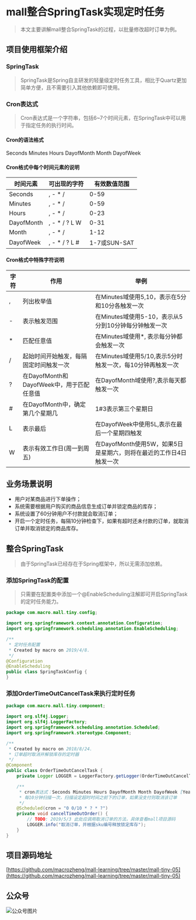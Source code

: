 # mall整合SpringTask实现定时任务

> 本文主要讲解mall整合SpringTask的过程，以批量修改超时订单为例。

## 项目使用框架介绍

### SpringTask

> SpringTask是Spring自主研发的轻量级定时任务工具，相比于Quartz更加简单方便，且不需要引入其他依赖即可使用。

### Cron表达式

> Cron表达式是一个字符串，包括6~7个时间元素，在SpringTask中可以用于指定任务的执行时间。

#### Cron的语法格式
Seconds Minutes Hours DayofMonth Month DayofWeek

#### Cron格式中每个时间元素的说明

时间元素 | 可出现的字符 | 有效数值范围
----|----|----
Seconds | , - * / | 0-59
Minutes | , - * / | 0-59
Hours | , - * / | 0-23  
DayofMonth | , - * / ? L W | 0-31
Month | , - * / | 1-12
DayofWeek | , - * / ? L # | 1-7或SUN-SAT

#### Cron格式中特殊字符说明

字符 | 作用 | 举例
----|----|----
, | 列出枚举值 | 在Minutes域使用5,10，表示在5分和10分各触发一次
\- | 表示触发范围 | 在Minutes域使用5-10，表示从5分到10分钟每分钟触发一次
\* | 匹配任意值 | 在Minutes域使用*, 表示每分钟都会触发一次
/ | 起始时间开始触发，每隔固定时间触发一次 | 在Minutes域使用5/10,表示5分时触发一次，每10分钟再触发一次
? | 在DayofMonth和DayofWeek中，用于匹配任意值 | 在DayofMonth域使用?,表示每天都触发一次
\# | 在DayofMonth中，确定第几个星期几 | 1#3表示第三个星期日
L | 表示最后 | 在DayofWeek中使用5L,表示在最后一个星期四触发
W | 表示有效工作日(周一到周五) | 在DayofMonth使用5W，如果5日是星期六，则将在最近的工作日4日触发一次

## 业务场景说明

- 用户对某商品进行下单操作；
- 系统需要根据用户购买的商品信息生成订单并锁定商品的库存；
- 系统设置了60分钟用户不付款就会取消订单；
- 开启一个定时任务，每隔10分钟检查下，如果有超时还未付款的订单，就取消订单并取消锁定的商品库存。

## 整合SpringTask
> 由于SpringTask已经存在于Spring框架中，所以无需添加依赖。

### 添加SpringTask的配置

> 只需要在配置类中添加一个@EnableScheduling注解即可开启SpringTask的定时任务能力。

```java
package com.macro.mall.tiny.config;

import org.springframework.context.annotation.Configuration;
import org.springframework.scheduling.annotation.EnableScheduling;

/**
 * 定时任务配置
 * Created by macro on 2019/4/8.
 */
@Configuration
@EnableScheduling
public class SpringTaskConfig {
}
```

### 添加OrderTimeOutCancelTask来执行定时任务
```java
package com.macro.mall.tiny.component;

import org.slf4j.Logger;
import org.slf4j.LoggerFactory;
import org.springframework.scheduling.annotation.Scheduled;
import org.springframework.stereotype.Component;

/**
 * Created by macro on 2018/8/24.
 * 订单超时取消并解锁库存的定时器
 */
@Component
public class OrderTimeOutCancelTask {
    private Logger LOGGER = LoggerFactory.getLogger(OrderTimeOutCancelTask.class);

    /**
     * cron表达式：Seconds Minutes Hours DayofMonth Month DayofWeek [Year]
     * 每10分钟扫描一次，扫描设定超时时间之前下的订单，如果没支付则取消该订单
     */
    @Scheduled(cron = "0 0/10 * ? * ?")
    private void cancelTimeOutOrder() {
        // TODO: 2019/5/3 此处应调用取消订单的方法，具体查看mall项目源码
        LOGGER.info("取消订单，并根据sku编号释放锁定库存");
    }
}

```

## 项目源码地址
[https://github.com/macrozheng/mall-learning/tree/master/mall-tiny-05](https://github.com/macrozheng/mall-learning/tree/master/mall-tiny-05)

## 公众号

![公众号图片](http://macro-oss.oss-cn-shenzhen.aliyuncs.com/mall/banner/qrcode_for_macrozheng_258.jpg)
